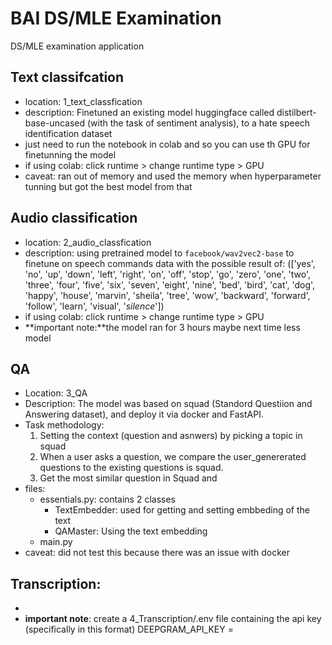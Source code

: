 # BAI DS/MLE Examination
 DS/MLE examination application


## Text classifcation
- location: 1_text_classfication
- description: Finetuned an existing model huggingface called distilbert-base-uncased (with the task of sentiment analysis), to a hate speech identification dataset
- just need to run the notebook in colab and so you can use th GPU for finetunning the model
- if using colab: click runtime > change runtime type > GPU
- caveat: ran out of memory and used the memory when hyperparameter tunning but got the best model from that

## Audio classification
- location: 2_audio_classfication 
- description: using pretrained model to ```facebook/wav2vec2-base``` to finetune on speech commands data with the possible result of:
(['yes', 'no', 'up', 'down', 'left', 'right', 'on', 'off', 'stop', 'go', 'zero', 'one', 'two', 'three', 'four', 'five', 'six', 'seven', 'eight', 'nine', 'bed', 'bird', 'cat', 'dog', 'happy', 'house', 'marvin', 'sheila', 'tree', 'wow', 'backward', 'forward', 'follow', 'learn', 'visual', '_silence_'])
- if using colab: click runtime > change runtime type > GPU
- **important note:**the model ran for 3 hours maybe next time less model


## QA
- Location: 3_QA
- Description: The model was based on squad (Standord Questiion and Answering dataset), and deploy it via docker and FastAPI. 
- Task methodology: 
    1. Setting the context (question and asnwers) by picking a topic in squad
    2. When a user asks a question, we compare the user_genererated questions to the existing questions is squad. 
    3. Get the most similar question in Squad and 
- files:
    - essentials.py: contains 2 classes
        - TextEmbedder: used for getting and setting embbeding of the text
        - QAMaster: Using the text embedding
    - main.py
- caveat: did not test this because there was an issue with docker


## Transcription:
- 
- **important note**: create a 4_Transcription/.env file containing the api key (specifically in this format) DEEPGRAM_API_KEY = <insert key here> 